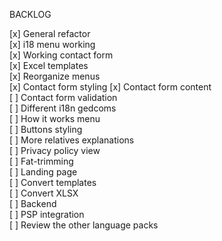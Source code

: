 BACKLOG

[x] General refactor  
[x] i18 menu working  
[x] Working contact form  
[x] Excel templates  
[x] Reorganize menus  
[x] Contact form styling
[x] Contact form content  
[ ] Contact form validation  
[ ] Different i18n gedcoms  
[ ] How it works menu  
[ ] Buttons styling  
[ ] More relatives explanations  
[ ] Privacy policy view  
[ ] Fat-trimming  
[ ] Landing page  
[ ] Convert templates  
[ ] Convert XLSX  
[ ] Backend  
[ ] PSP integration  
[ ] Review the other language packs